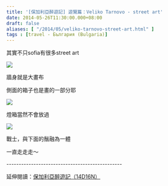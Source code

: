 ```yaml
---
title: '[保加利亞醉遊記] 遊覽篇：Veliko Tarnovo - street art'
date: 2014-05-26T11:30:00.000+08:00
draft: false
aliases: [ "/2014/05/veliko-tarnovo-street-art.html" ]
tags : [travel - България (Bulgaria)]
---
```


其實不只sofia有很多street art  

[![](https://2.bp.blogspot.com/-KUaElDX6XC0/XDriw11bxUI/AAAAAAAAFMQ/AA2u_Er1xrMbuAwP9usU_Lf7oB56T3EHwCLcBGAs/s640/14076895487_648a44c5c7_z.jpg)](https://2.bp.blogspot.com/-KUaElDX6XC0/XDriw11bxUI/AAAAAAAAFMQ/AA2u_Er1xrMbuAwP9usU_Lf7oB56T3EHwCLcBGAs/s1600/14076895487_648a44c5c7_z.jpg)

牆身就是大畫布

側面的箱子也是畫的一部分耶

[![](https://3.bp.blogspot.com/-bNy2dAbiBUw/XDri1ImsyjI/AAAAAAAAFMU/hOWwNkbPIGEQ1UV9g3kgnSLAi9v1_DkPwCLcBGAs/s640/14076803779_c309b8edb2_z.jpg)](https://3.bp.blogspot.com/-bNy2dAbiBUw/XDri1ImsyjI/AAAAAAAAFMU/hOWwNkbPIGEQ1UV9g3kgnSLAi9v1_DkPwCLcBGAs/s1600/14076803779_c309b8edb2_z.jpg)

燈箱當然不會放過

[![](https://4.bp.blogspot.com/-s3203jKoT3g/XDri6B6kU2I/AAAAAAAAFMc/Cc_5CpmV8jgXhx9id1Iz02a_8oPU1lRxQCLcBGAs/s640/14076814798_0b0e24d6ea_z.jpg)](https://4.bp.blogspot.com/-s3203jKoT3g/XDri6B6kU2I/AAAAAAAAFMc/Cc_5CpmV8jgXhx9id1Iz02a_8oPU1lRxQCLcBGAs/s1600/14076814798_0b0e24d6ea_z.jpg)

戰士，與下面的鬚融為一體

  

一直走走走～  
  
\-----------------------------------------------  
  
延伸閱讀：[保加利亞醉遊記（14D16N）](http://www.hidie.net/2014/06/14d16n.html)